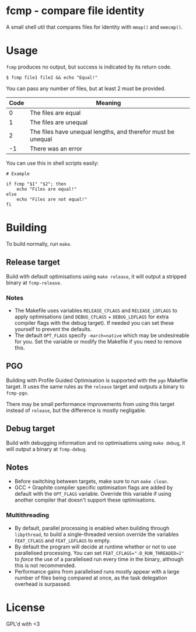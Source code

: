 # fcmp - compare file identity

A small shell util that compares files for identity with `mmap()` and `memcmp()`.

# Usage
`fcmp` produces no output, but success is indicated by its return code.

```shell
$ fcmp file1 file2 && echo "Equal!"
```

You can pass any number of files, but at least 2 must be provided.

| Code | Meaning                                                      |
|------|--------------------------------------------------------------|
| 0    | The files are equal                                          |
| 1    | The files are unequal                                        |
| 2    | The files have unequal lengths, and therefor must be unequal |
| -1   | There was an error                                           |

You can use this in shell scripts easily:

``` shell
# Example

if fcmp "$1" "$2"; then
    echo "Files are equal!"
else
    echo "Files are not equal!"
fi
```

# Building
To build normally, run `make`.

## Release target 
Build with default optimisations using `make release`, it will output a stripped binary at `fcmp-release`.

### Notes
* The Makefile uses variables `RELEASE_CFLAGS` and `RELEASE_LDFLAGS` to apply optimisations (and `DEBUG_CFLAGS` + `DEBUG_LDFLAGS` for extra compiler flags with the debug target). If needed you can set these yourself to prevent the defaults.
* The default `OPT_FLAGS` specify `-march=native` which may be undesireable for you. Set the variable or modify the Makefile if you need to remove this.

## PGO
Building with Profile Guided Optimisation is supported with the `pgo` Makefile target. It uses the same rules as the `release` target and outputs a binary to `fcmp-pgo`.

There may be small performance improvements from using this target instead of `release`, but the difference is mostly negligable.

## Debug target
Build with debugging information and no optimisations using `make debug`, it will output a binary at `fcmp-debug`.

## Notes
- Before switching between targets, make sure to run `make clean`.
- GCC + Graphite compiler specific optimisation flags are added by default with the `OPT_FLAGS` variable. Override this variable if using another compiler that doesn't support these optimisations.

### Multithreading
- By default, parallel processing is enabled when building through `libpthread`, to build a single-threaded version override the variables `FEAT_CFLAGS` and `FEAT_LDFLAGS` to empty.
- By default the program will decide at runtime whether or not to use parallelised processing. You can set `FEAT_CFLAGS="-D_RUN_THREADED=1"` to _force_ the use of a parallelised run every time in the binary, although this is not recommended.
- Performance gains from parallelised runs mostly appear with a large number of files being compared at once, as the task delegation overhead is surpassed.

# License
GPL'd with <3
